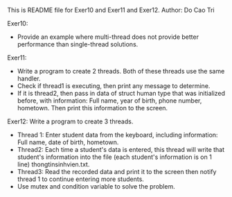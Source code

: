 This is README file for Exer10 and Exer11 and Exer12.
Author: Do Cao Tri

Exer10:
- Provide an example where multi-thread does not provide better performance than single-thread solutions.

Exer11:
- Write a program to create 2 threads. Both of these threads use the same handler.
- Check if thread1 is executing, then print any message to determine.
- If it is thread2, then pass in data of struct human type that was initialized before, with information: Full name, year of birth, phone number, hometown. Then print this information to the screen.

Exer12:
Write a program to create 3 threads.
- Thread 1: Enter student data from the keyboard, including information: Full name, date of birth, hometown.
- Thread2: Each time a student's data is entered, this thread will write that student's information into the file (each student's information is on 1 line) thongtinsinhvien.txt.
- Thread3: Read the recorded data and print it to the screen then notify thread 1 to continue entering more students.
- Use mutex and condition variable to solve the problem.